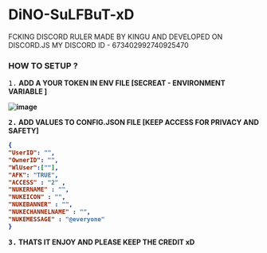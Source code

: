 # DiNO-SuLFBuT-xD
FCKING DISCORD RULER MADE BY KINGU AND DEVELOPED ON DISCORD.JS MY DISCORD ID - 673402992740925470

### HOW TO SETUP ?
<kbd>1.</kbd>  <b>ADD A YOUR TOKEN IN ENV FILE [SECREAT - ENVIRONMENT VARIABLE ]
  
  
![image](https://media.discordapp.net/attachments/825654681551765514/948955908761874433/unknown.png?width=216&height=221 "ENV VALUE")
  
  
  <kbd>2.</kbd>  <b>ADD VALUES TO CONFIG.JSON FILE [KEEP ACCESS FOR PRIVACY AND SAFETY]
  ```json
  {
  "UserID": "",
  "OwnerID": "",
  "WlUser":[""],
  "AFK": "TRUE",
  "ACCESS" : "2" ,
  "NUKERNAME" : "",
  "NUKEICON" : "",
  "NUKEBANNER" : "",
  "NUKECHANNELNAME" : "",
  "NUKEMESSAGE" : "@everyone"
}

  ```
  
  <kbd>3.</kbd>  <b>THATS IT ENJOY AND PLEASE KEEP THE CREDIT xD </b>
  
